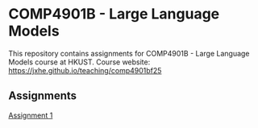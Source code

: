# COMP4901B - Large Language Models

This repository contains assignments for COMP4901B - Large Language Models course at HKUST. Course website: https://jxhe.github.io/teaching/comp4901bf25

## Assignments

[Assignment 1](assignment1/README.md)
